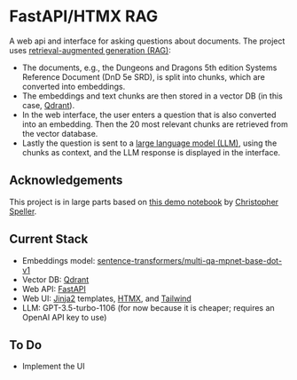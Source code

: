 # FastAPI/HTMX RAG

A web api and interface for asking questions about documents. The project uses 
[retrieval-augmented generation (RAG)](https://en.wikipedia.org/wiki/Retrieval-augmented_generation):
- The documents, e.g., the Dungeons and Dragons 5th edition Systems Reference
  Document (DnD 5e SRD), is split into chunks, which are converted into
  embeddings.
- The embeddings and text chunks are then stored in a vector DB (in this case,
  [Qdrant](https://qdrant.tech/)).
- In the web interface, the user enters a question that is also converted into
  an embedding. Then the 20 most relevant chunks are retrieved from the vector
  database.
- Lastly the question is sent to a [large language model
  (LLM)](https://en.wikipedia.org/wiki/Large_language_model), using the chunks
  as context, and the LLM response is displayed in the interface.

## Acknowledgements

This project is in large parts based on [this demo notebook](https://github.com/crspeller/dnd-answers) by [Christopher Speller](https://github.com/crspeller).

## Current Stack
- Embeddings model:
  [sentence-transformers/multi-qa-mpnet-base-dot-v1](https://huggingface.co/sentence-transformers/multi-qa-mpnet-base-dot-v10)
- Vector DB: [Qdrant](https://qdrant.tech/)
- Web API: [FastAPI](https://fastapi.tiangolo.com/)
- Web UI: [Jinja2](https://palletsprojects.com/p/jinja/) templates, [HTMX](https://htmx.org/), and [Tailwind](https://tailwindcss.com/)
- LLM: GPT-3.5-turbo-1106 (for now because it is cheaper; requires an OpenAI API key to
  use)

## To Do 
- Implement the UI 
